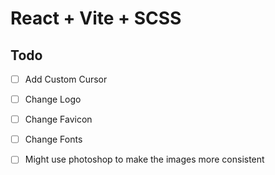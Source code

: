 # React + Vite + SCSS

## Todo

- [ ] Add Custom Cursor

- [ ] Change Logo
- [ ] Change Favicon
- [ ] Change Fonts

- [ ] Might use photoshop to make the images more consistent
